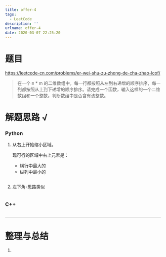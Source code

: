 ```yaml
---
title: offer-4
tags:
  - LeetCode
description: ''
urlname: offer-4
date: 2020-03-07 22:25:20
---
```


# 题目

https://leetcode-cn.com/problems/er-wei-shu-zu-zhong-de-cha-zhao-lcof/

> 在一个 n * m 的二维数组中，每一行都按照从左到右递增的顺序排序，每一列都按照从上到下递增的顺序排序。请完成一个函数，输入这样的一个二维数组和一个整数，判断数组中是否含有该整数。
>



# 解题思路 √

### Python

1. 从右上开始缩小区域。

   现可行的区域中右上元素是：

   - 横行中最大的
   - 纵列中最小的

```python

```

2. 左下角-思路类似


```python

```



### C++

```cpp

```

---



# 整理与总结

1. 

